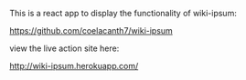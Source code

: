 This is a react app to display the functionality of wiki-ipsum:

https://github.com/coelacanth7/wiki-ipsum

view the live action site here:

http://wiki-ipsum.herokuapp.com/

